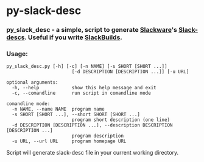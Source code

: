 # py-slack-desc
### py_slack_desc - a simple, script to generate [Slackware](http://www.slackware.com)'s [Slack-descs](https://www.slackwiki.com/Slack-desc). Useful if you write [SlackBuilds](https://www.slackwiki.com/Writing_A_SlackBuild_Script).

### Usage:
```
py_slack_desc.py [-h] [-c] [-n NAME] [-s SHORT [SHORT ...]]
                        [-d DESCRIPTION [DESCRIPTION ...]] [-u URL]

optional arguments:
  -h, --help            show this help message and exit
  -c, --comandline      run script in comandline mode

comandline mode:
  -n NAME, --name NAME  program name
  -s SHORT [SHORT ...], --short SHORT [SHORT ...]
                        program short description (one line)
  -d DESCRIPTION [DESCRIPTION ...], --description DESCRIPTION [DESCRIPTION ...]
                        program description
  -u URL, --url URL     program homepage URL
```

Script will generate slack-desc file in your current working directory.
